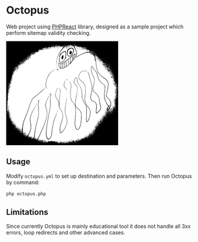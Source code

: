 # Octopus
Web project using [PHPReact](https://github.com/reactphp/react) library, designed as
a sample project which perform sitemap validity checking.

![Logo](logo-medium.png)

## Usage
Modify ```octopus.yml``` to set up destination and parameters. Then run Octopus
by command:

```bash
php octopus.php
```

## Limitations
Since currently Octopus is mainly educational tool it does not handle all 3xx
errors, loop redirects and other advanced cases.


